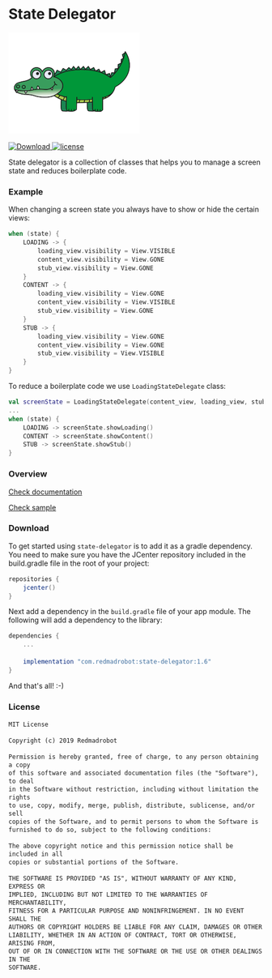 State Delegator
===============

![Logo](logo/logo.png)

[ ![Download](https://api.bintray.com/packages/redmadrobot-opensource/android/state-delegator/images/download.svg) ](https://bintray.com/redmadrobot-opensource/android/state-delegator/_latestVersion) [![license](https://img.shields.io/github/license/mashape/apistatus.svg)]()

State delegator is a collection of classes that helps you to manage a screen state and reduces boilerplate code.

### Example

When changing a screen state you always have to show or hide the certain views:

```kotlin
when (state) {
    LOADING -> {
        loading_view.visibility = View.VISIBLE
        content_view.visibility = View.GONE
        stub_view.visibility = View.GONE
    }
    CONTENT -> {
        loading_view.visibility = View.GONE
        content_view.visibility = View.VISIBLE
        stub_view.visibility = View.GONE
    }
    STUB -> {
        loading_view.visibility = View.GONE
        content_view.visibility = View.GONE
        stub_view.visibility = View.VISIBLE
    }
}
```

To reduce a boilerplate code we use `LoadingStateDelegate` class:

```kotlin
val screenState = LoadingStateDelegate(content_view, loading_view, stub_view)
...
when (state) {
    LOADING -> screenState.showLoading()
    CONTENT -> screenState.showContent()
    STUB -> screenState.showStub()
}
```

### Overview

[Check documentation](https://redmadrobot.github.io/state-delegator/)

[Check sample](https://github.com/RedMadRobot/state-delegator/tree/master/sample)

### Download

To get started using `state-delegator` is to add it as a gradle dependency. You need to make sure you have the JCenter repository included in the build.gradle file in the root of your project:

```gradle
repositories {
    jcenter()
}
```

Next add a dependency in the `build.gradle` file of your app module. The
following will add a dependency to the library:

```gradle
dependencies {
    ...

    implementation "com.redmadrobot:state-delegator:1.6"
}
```

And that's all! :-)

### License

    MIT License

    Copyright (c) 2019 Redmadrobot

    Permission is hereby granted, free of charge, to any person obtaining a copy
    of this software and associated documentation files (the "Software"), to deal
    in the Software without restriction, including without limitation the rights
    to use, copy, modify, merge, publish, distribute, sublicense, and/or sell
    copies of the Software, and to permit persons to whom the Software is
    furnished to do so, subject to the following conditions:

    The above copyright notice and this permission notice shall be included in all
    copies or substantial portions of the Software.

    THE SOFTWARE IS PROVIDED "AS IS", WITHOUT WARRANTY OF ANY KIND, EXPRESS OR
    IMPLIED, INCLUDING BUT NOT LIMITED TO THE WARRANTIES OF MERCHANTABILITY,
    FITNESS FOR A PARTICULAR PURPOSE AND NONINFRINGEMENT. IN NO EVENT SHALL THE
    AUTHORS OR COPYRIGHT HOLDERS BE LIABLE FOR ANY CLAIM, DAMAGES OR OTHER
    LIABILITY, WHETHER IN AN ACTION OF CONTRACT, TORT OR OTHERWISE, ARISING FROM,
    OUT OF OR IN CONNECTION WITH THE SOFTWARE OR THE USE OR OTHER DEALINGS IN THE
    SOFTWARE.
